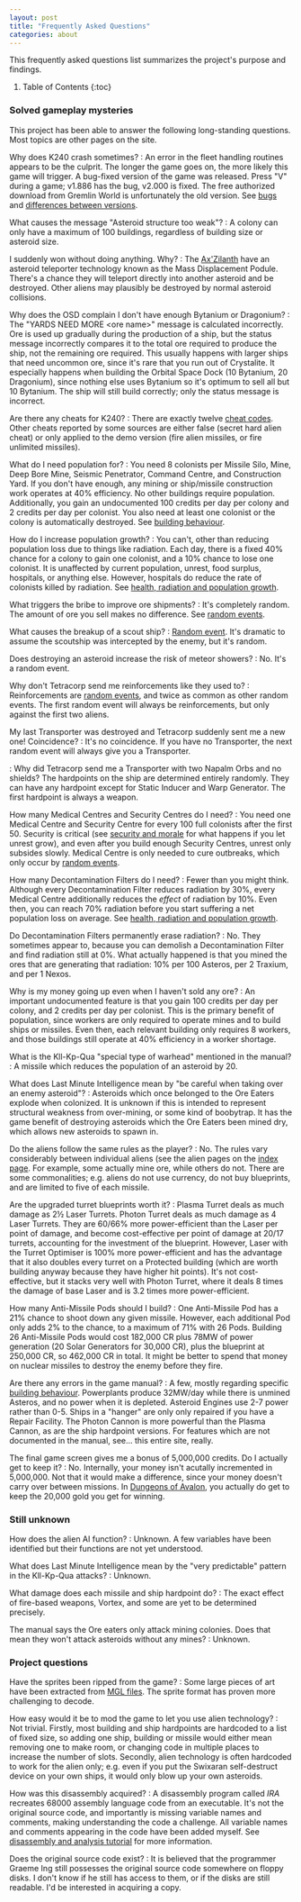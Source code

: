 ```yaml
---
layout: post
title: "Frequently Asked Questions"
categories: about
---
```


This frequently asked questions list summarizes the project's purpose and
findings.

1. Table of Contents
{:toc}

### Solved gameplay mysteries

This project has been able to answer the following long-standing questions. Most
topics are other pages on the site.

Why does K240 crash sometimes?
: An error in the fleet handling routines appears to be the culprit. The longer
the game goes on, the more likely this game will trigger. A bug-fixed version of
the game was released. Press "V" during a game; v1.886 has the bug, v2.000 is
fixed. The free authorized download from Gremlin World is unfortunately the old
version. See [bugs](../game-mechanics/bugs.html) and
[differences between versions](../history/version-differences.html).

What causes the message "Asteroid structure too weak"?
: A colony can only have a maximum of 100 buildings, regardless of building size
or asteroid size.

I suddenly won without doing anything. Why?
: The [Ax'Zilanth](../alien/3-ax-zilanths.html) have an asteroid teleporter
technology known as the Mass Displacement Podule. There's a chance they will
teleport directly into another asteroid and be destroyed. Other aliens may
plausibly be destroyed by normal asteroid collisions.

Why does the OSD complain I don't have enough Bytanium or Dragonium?
: The "YARDS NEED MORE &lt;ore name&gt;" message is calculated incorrectly. Ore
is used up gradually during the production of a ship, but the status message
incorrectly compares it to the total ore required to produce the ship, not the
remaining ore required. This usually happens with larger ships that need
uncommon ore, since it's rare that you run out of Crystalite. It especially
happens when building the Orbital Space Dock (10 Bytanium, 20 Dragonium), since
nothing else uses Bytanium so it's optimum to sell all but 10 Bytanium.  The
ship will still build correctly; only the status message is incorrect.

Are there any cheats for K240?
: There are exactly twelve [cheat codes](../game-mechanics/cheats.html). Other
cheats reported by some sources are either false (secret hard alien cheat) or
only applied to the demo version (fire alien missiles, or fire unlimited
missiles).

What do I need population for?
: You need 8 colonists per Missile Silo, Mine, Deep Bore Mine, Seismic
Penetrator, Command Centre, and Construction Yard. If you don't have enough, any
mining or ship/missile construction work operates at 40% efficiency. No other
buildings require population. Additionally, you gain an undocumented 100 credits
per day per colony and 2 credits per day per colonist. You also need at least
one colonist or the colony is automatically destroyed.
See [building behaviour](../game-mechanics/building-behaviour.html).

How do I increase population growth?
: You can't, other than reducing population loss due to things like radiation.
Each day, there is a fixed 40% chance for a colony to gain one colonist, and a
10% chance to lose one colonist. It is unaffected by current population,
unrest, food surplus, hospitals, or anything else. However, hospitals do reduce
the rate of colonists killed by radiation.
See [health, radiation and population growth](../game-mechanics/health-radiation-and-population-growth.html).

What triggers the bribe to improve ore shipments?
: It's completely random. The amount of ore you sell makes no difference. See
[random events](../game-mechanics/random-events.html).

What causes the breakup of a scout ship?
: [Random event](../game-mechanics/random-events.html). It's dramatic to assume
the scoutship was intercepted by the enemy, but it's random.

Does destroying an asteroid increase the risk of meteor showers?
: No. It's a random event.

Why don't Tetracorp send me reinforcements like they used to?
: Reinforcements are [random events](../game-mechanics/random-events.html), and
twice as common as other random events. The first random event will always be
reinforcements, but only against the first two aliens.

My last Transporter was destroyed and Tetracorp suddenly sent me a new one!
Coincidence?
: It's no coincidence. If you have no Transporter, the next random event will
always give you a Transporter.

: Why did Tetracorp send me a Transporter with two Napalm Orbs and no shields?
The hardpoints on the ship are determined entirely randomly. They can have any
hardpoint except for Static Inducer and Warp Generator. The first hardpoint is
always a weapon.

How many Medical Centres and Security Centres do I need?
: You need one Medical Centre and Security Centre for every 100 full colonists
after the first 50. Security is critical
(see [security and morale](../game-mechanics/security-and-morale.html) for what
happens if you let unrest grow), and even after you build enough Security
Centres, unrest only subsides slowly.
Medical Centre is only needed to cure outbreaks, which only occur by
[random events](../game-mechanics/random-events.html).

How many Decontamination Filters do I need?
: Fewer than you might think. Although every Decontamination Filter reduces
radiation by 30%, every Medical Centre additionally reduces the _effect_ of
radiation by 10%. Even then, you can reach 70% radiation before you start
suffering a net population loss on average.
See [health, radiation and population growth](../game-mechanics/health-radiation-and-population-growth.html).

Do Decontamination Filters permanently erase radiation?
: No. They sometimes appear to, because you can demolish a Decontamination
Filter and find radiation still at 0%. What actually happened is that you mined
the ores that are generating that radiation: 10% per 100 Asteros, per 2 Traxium,
and per 1 Nexos.

Why is my money going up even when I haven't sold any ore?
: An important undocumented feature is that you gain 100 credits per day per
colony, and 2 credits per day per colonist. This is the primary benefit of
population, since workers are only required to operate mines and to build ships
or missiles. Even then, each relevant building only requires 8 workers, and
those buildings still operate at 40% efficiency in a worker shortage.

What is the Kll-Kp-Qua "special type of warhead" mentioned in the manual?
: A missile which reduces the population of an asteroid by 20.

What does Last Minute Intelligence mean by "be careful when taking over an enemy
asteroid"?
: Asteroids which once belonged to the Ore Eaters explode when colonized. It is
unknown if this is intended to represent structural weakness from over-mining,
or some kind of boobytrap. It has the game benefit of destroying asteroids which
the Ore Eaters been mined dry, which allows new asteroids to spawn in.

Do the aliens follow the same rules as the player?
: No. The rules vary considerably between individual aliens (see the alien pages
on the [index page](https://tetracorp.github.io/k240/). For example, some
actually mine ore, while others do not. There are some commonalities; e.g.
aliens do not use currency, do not buy blueprints, and are limited to five of
each missile.

Are the upgraded turret blueprints worth it?
: Plasma Turret deals as much damage as 2&frac12; Laser Turrets. Photon Turret
deals as much damage as 4 Laser Turrets. They are 60/66% more power-efficient
than the Laser per point of damage, and become cost-effective per point of
damage at 20/17 turrets, accounting for the investment of the blueprint.
However, Laser with the Turret Optimiser is 100% more power-efficient and has
the advantage that it also doubles every turret on a Protected building (which
are worth building anyway because they have higher hit points). It's not
cost-effective, but it stacks very well with Photon Turret, where it deals 8
times the damage of base Laser and is 3.2 times more power-efficient.

How many Anti-Missile Pods should I build?
: One Anti-Missile Pod has a 21% chance to shoot down any given missile.
However, each additional Pod only adds 2% to the chance, to a maximum of 71%
with 26 Pods. Building 26 Anti-Missile Pods would cost 182,000 CR plus 78MW of
power generation (20 Solar Generators for 30,000 CR), plus the blueprint at
250,000 CR, so 462,000 CR in total. It might be better to spend that money on
nuclear missiles to destroy the enemy before they fire.

Are there any errors in the game manual?
: A few, mostly regarding specific
[building behaviour](../game-mechanics/building-behaviour.html).
Powerplants produce 32MW/day while there is unmined Asteros, and no power when
it is depleted. Asteroid Engines use 2-7 power rather than 0-5. Ships in a
"hanger" are only only repaired if you have a Repair Facility.
The Photon Cannon is more powerful than the Plasma Cannon, as are the ship
hardpoint versions.
For features which are not documented in the manual, see... this entire site,
really.

The final game screen gives me a bonus of 5,000,000 credits. Do I actually get
to keep it?
: No. Internally, your money isn't acutally incremented in 5,000,000. Not that
it would make a difference, since your money doesn't carry over between
missions.
In [Dungeons of Avalon](https://tetracorp.github.io/dungeons-of-avalon/), you actually do get to
keep the 20,000 gold you get for winning.

### Still unknown

How does the alien AI function?
: Unknown. A few variables have been identified but their functions are not yet
understood.

What does Last Minute Intelligence mean by the "very predictable" pattern in the
Kll-Kp-Qua attacks?
: Unknown.

What damage does each missile and ship hardpoint do?
: The exact effect of fire-based weapons, Vortex, and some are yet to be
determined precisely.

The manual says the Ore eaters only attack mining colonies. Does that mean they
won't attack asteroids without any mines?
: Unknown.

### Project questions

Have the sprites been ripped from the game?
: Some large pieces of art have been extracted from
[MGL files](../data/images.html). The sprite format has proven more challenging
to decode.

How easy would it be to mod the game to let you use alien technology?
: Not trivial. Firstly, most building and ship hardpoints are hardcoded to a
list of fixed size, so adding one ship, building or missile would either mean
removing one to make room, or changing code in multiple places to increase the
number of slots. Secondly, alien technology is often hardcoded to work for the
alien only; e.g. even if you put the Swixaran self-destruct device on your own
ships, it would only blow up your own asteroids.

How was this disassembly acquired?
: A disassembly program called _IRA_ recreates 68000 assembly language code from
an executable.  It's not the original source code, and importantly is missing
variable names and comments, making understanding the code a challenge. All
variable names and comments appearing in the code have been added myself. See
[disassembly and analysis tutorial](../data/disassembly-tutorial.html) for more
information.

Does the original source code exist?
: It is believed that the programmer Graeme Ing still possesses the original
source code somewhere on floppy disks. I don't know if he still has access to
them, or if the disks are still readable. I'd be interested in acquiring a copy.
